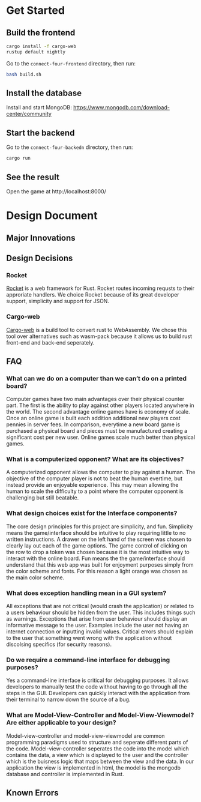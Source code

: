 # Get Started

## Build the frontend

```bash
cargo install -f cargo-web
rustup default nightly
```

Go to the `connect-four-frontend` directory, then run: 

```bash
bash build.sh
```

## Install the database

Install and start MongoDB: https://www.mongodb.com/download-center/community

## Start the backend

Go to the `connect-four-backedn` directory, then run:

```bash
cargo run
```

## See the result

Open the game at http://localhost:8000/

# Design Document

## Major Innovations

## Design Decisions

### Rocket
[Rocket](https://rocket.rs/) is a web framework for Rust. Rocket routes incoming requsts to their approriate handlers. We choice Rocket because of its great developer support, simplicity and support for JSON.

### Cargo-web
[Cargo-web](https://github.com/koute/cargo-web) is a build tool to convert rust to WebAssembly. We chose this tool over alternatives such as wasm-pack because it allows us to build rust front-end and back-end seperately.

## FAQ

### What can we do on a computer than we can’t do on a printed board?

Computer games have two main advantages over their physical counter part. The first is the ability to play against other players located anywhere in the world. The second advantage online games have is economy of scale. Once an online game is built each addition additional new players cost pennies in server fees. In comparison, everytime a new board game is purchased a physical board and pieces must be manufactured creating a significant cost per new user. Online games scale much better than physical games.

### What is a computerized opponent? What are its objectives?

A computerized opponent allows the computer to play against a human. The objective of the computer player is not to beat the human evertime, but instead provide an enjoyable experience. This may mean allowing the human to scale the difficulty to a point where the computer opponent is challenging but still beatable.

### What design choices exist for the Interface components? 

The core design principles for this project are simplicity, and fun. Simplicity means the game/interface should be intuitive to play requiring little to no written instructions. A drawer on the left hand of the screen was chosen to clearly lay out each of the game options. The game control of clicking on the row to drop a token was chosen because it is the most intuitive way to interact with the online board.
Fun means the the game/interface should understand that this web app was built for enjoyment purposes simply from the color scheme and fonts. For this reason a light orange was chosen as the main color scheme.

### What does exception handling mean in a GUI system?

All exceptions that are not critical (would crash the application) or related to a users behaviour should be hidden from the user. This includes things such as warnings. Exceptions that arise from user behaviour should display an informative message to the user. Examples include the user not having an internet connection or inputting invalid values. Critical errors should explain to the user that something went wrong with the application without discolsing specifics (for security reasons).

### Do we require a command-line interface for debugging purposes?

Yes a command-line interface is critical for debugging purposes. It allows developers to manually test the code without having to go through all the steps in the GUI. Developers can quickly interact with the application from their terminal to narrow down the source of a bug.

### What are Model-View-Controller and Model-View-Viewmodel? Are either applicable to your design?

Model-view-controller and model-view-viewmodel are common programming paradigms used to structure and seperate different parts of the code. Model-view-controller seperates the code into the model which contains the data, a view which is displayed to the user and the controller which is the buisness logic that maps between the view and the data. In our application the view is implemented in html, the model is the mongodb database and controller is implemented in Rust.

## Known Errors
